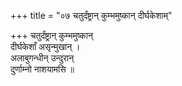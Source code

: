 +++
title = "०७ चतुर्दंष्ट्रान् कुम्भमुष्कान् दीर्घकेशाम्"

+++
चतुर्दंष्ट्रान् कुम्भमुष्कान्  
दीर्घकेशाँ असृन्मुखान् ।  
अलाबुगन्धीन् उन्दुरान्  
दुर्णाम्नो नाशयामसि ॥